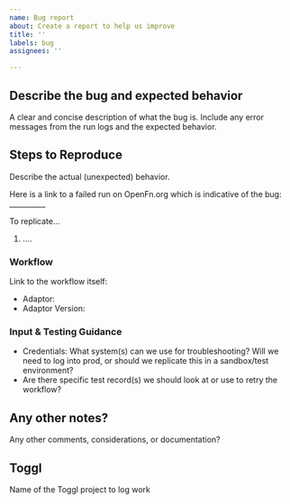 ```yaml
---
name: Bug report
about: Create a report to help us improve
title: ''
labels: bug
assignees: ''

---
```


## Describe the bug and expected behavior 
A clear and concise description of what the bug is. Include any error messages from the run logs and the expected behavior. 

## Steps to Reproduce
Describe the actual (unexpected) behavior. 

Here is a link to a failed run on OpenFn.org which is indicative of the bug: __________

To replicate... 
1. ....

### Workflow
Link to the workflow itself: 
- Adaptor:
- Adaptor Version: 

### Input & Testing Guidance
- Credentials: What system(s) can we use for troubleshooting? Will we need to log into prod, or should we replicate this in a sandbox/test environment?
- Are there specific test record(s) we should look at or use to retry the workflow? 

## Any other notes?
Any other comments, considerations, or documentation? 

## Toggl 
Name of the Toggl project to log work

